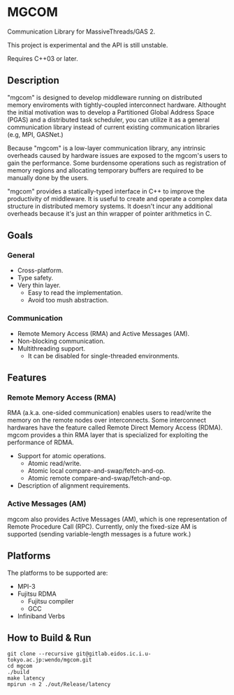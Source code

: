 
MGCOM
=====

Communication Library for MassiveThreads/GAS 2.

This project is experimental and the API is still unstable.

Requires C++03 or later.

Description
-----------

"mgcom" is designed to develop middleware
running on distributed memory enviroments
with tightly-coupled interconnect hardware.
Althought the initial motivation was
to develop a Partitioned Global Address Space (PGAS) 
and a distributed task scheduler,
you can utilize it
as a general communication library
instead of current existing communication libraries
(e.g, MPI, GASNet.)

Because "mgcom" is a low-layer communication library,
any intrinsic overheads caused by hardware issues
are exposed to the mgcom's users to gain the performance.
Some burdensome operations such as registration of memory regions
and allocating temporary buffers are required to be manually done by the users.

"mgcom" provides a statically-typed interface in C++
to improve the productivity of middleware.
It is useful to create and operate
a complex data structure in distributed memory systems.
It doesn't incur any additional overheads
because it's just an thin wrapper of pointer arithmetics in C.

Goals
-----

### General

- Cross-platform.
- Type safety.
- Very thin layer.
    - Easy to read the implementation.
    - Avoid too mush abstraction.

### Communication

- Remote Memory Access (RMA) and Active Messages (AM).
- Non-blocking communication.
- Multithreading support.
    - It can be disabled for single-threaded environments.

Features
--------

### Remote Memory Access (RMA)

RMA (a.k.a. one-sided communication)
enables users to read/write the memory on the remote nodes over interconnects.
Some interconnect hardwares have the feature called Remote Direct Memory Access (RDMA).
mgcom provides a thin RMA layer that is specialized for
exploiting the performance of RDMA.

- Support for atomic operations.
    - Atomic read/write.
    - Atomic local compare-and-swap/fetch-and-op.
    - Atomic remote compare-and-swap/fetch-and-op.
- Description of alignment requirements.

### Active Messages (AM)

mgcom also provides Active Messages (AM),
which is one representation of Remote Procedure Call (RPC).
Currently, only the fixed-size AM is supported
(sending variable-length messages is a future work.)

Platforms
---------

The platforms to be supported are:

- MPI-3
- Fujitsu RDMA
    - Fujitsu compiler
    - GCC
- Infiniband Verbs


How to Build & Run
------------------

    git clone --recursive git@gitlab.eidos.ic.i.u-tokyo.ac.jp:wendo/mgcom.git
    cd mgcom
    ./build
    make latency
    mpirun -n 2 ./out/Release/latency

